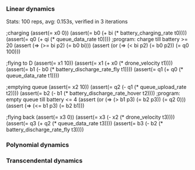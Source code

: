 ### Linear dynamics
Stats: 100 reps, avg: 0.153s, verified in 3 iterations

;charging
(assert(= x0 0))
(assert(= b0 (+ bi (* battery_charging_rate t0))))
(assert(= q0 (+ qi (* queue_data_rate t0))))
;program: charge till battery >= 20
(assert (=> (>= bi p2) (= b0 bi)))
(assert (or (=> (< bi p2) (= b0 p2)) (= q0 100)))

;flying to D
(assert(= x1 10))
(assert(= x1 (+ x0 (* drone_velocity t1))))
(assert(= b1 (- b0 (* battery_discharge_rate_fly t1))))
(assert(= q1 (+ q0 (* queue_data_rate t1))))

;emptying queue
(assert(= x2 10))
(assert(= q2 (- q1 (* queue_upload_rate t2))))
(assert(= b2 (- b1 (* battery_discharge_rate_hover t2))))
;program: empty queue till battery <= 4
(assert (or (=> (> b1 p3) (= b2 p3)) (= q2 0)))
(assert (=> (<= b1 p3) (= b2 b1)))

;flying back
(assert(= x3 0))
(assert(= x3 (- x2 (* drone_velocity t3))))
(assert(= q3 (+ q2 (* queue_data_rate t3))))
(assert(= b3 (- b2 (* battery_discharge_rate_fly t3))))

### Polynomial dynamics


### Transcendental dynamics
